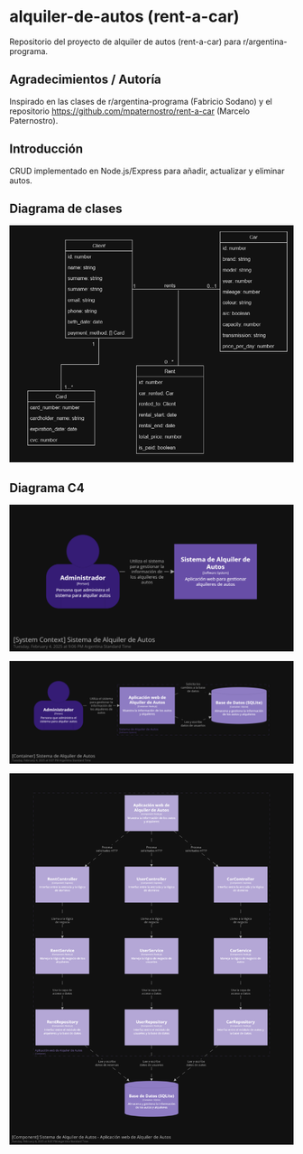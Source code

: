 # alquiler-de-autos (rent-a-car)

Repositorio del proyecto de alquiler de autos (rent-a-car) para r/argentina-programa.

## Agradecimientos / Autoría

Inspirado en las clases de r/argentina-programa (Fabricio Sodano) y el repositorio https://github.com/mpaternostro/rent-a-car (Marcelo Paternostro).

## Introducción

CRUD implementado en Node.js/Express para añadir, actualizar y eliminar autos.

## Diagrama de clases

![Diagrama de clases para la aplicación del Alquiler de Autos](docs/class_diagram-rent-a-car.png)

## Diagrama C4

![Diagrama C4 (Nivel 1) para la aplicación del Alquiler de Autos](docs/c4-level-1.png)

![Diagrama C4 (Nivel 2) para la aplicación del Alquiler de Autos](docs/c4-level-2.png)

![Diagrama C4 (Nivel 3) para la aplicación del Alquiler de Autos](docs/c4-level-3.png)
